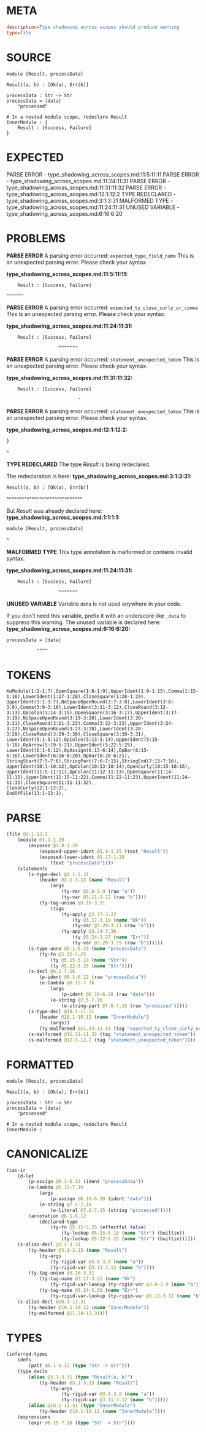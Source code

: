 # META
~~~ini
description=Type shadowing across scopes should produce warning
type=file
~~~
# SOURCE
~~~roc
module [Result, processData]

Result(a, b) : [Ok(a), Err(b)]

processData : Str -> Str
processData = |data|
    "processed"

# In a nested module scope, redeclare Result
InnerModule : {
    Result : [Success, Failure]
}
~~~
# EXPECTED
PARSE ERROR - type_shadowing_across_scopes.md:11:5:11:11
PARSE ERROR - type_shadowing_across_scopes.md:11:24:11:31
PARSE ERROR - type_shadowing_across_scopes.md:11:31:11:32
PARSE ERROR - type_shadowing_across_scopes.md:12:1:12:2
TYPE REDECLARED - type_shadowing_across_scopes.md:3:1:3:31
MALFORMED TYPE - type_shadowing_across_scopes.md:11:24:11:31
UNUSED VARIABLE - type_shadowing_across_scopes.md:6:16:6:20
# PROBLEMS
**PARSE ERROR**
A parsing error occurred: `expected_type_field_name`
This is an unexpected parsing error. Please check your syntax.

**type_shadowing_across_scopes.md:11:5:11:11:**
```roc
    Result : [Success, Failure]
```
    ^^^^^^


**PARSE ERROR**
A parsing error occurred: `expected_ty_close_curly_or_comma`
This is an unexpected parsing error. Please check your syntax.

**type_shadowing_across_scopes.md:11:24:11:31:**
```roc
    Result : [Success, Failure]
```
                       ^^^^^^^


**PARSE ERROR**
A parsing error occurred: `statement_unexpected_token`
This is an unexpected parsing error. Please check your syntax.

**type_shadowing_across_scopes.md:11:31:11:32:**
```roc
    Result : [Success, Failure]
```
                              ^


**PARSE ERROR**
A parsing error occurred: `statement_unexpected_token`
This is an unexpected parsing error. Please check your syntax.

**type_shadowing_across_scopes.md:12:1:12:2:**
```roc
}
```
^


**TYPE REDECLARED**
The type _Result_ is being redeclared.

The redeclaration is here:
**type_shadowing_across_scopes.md:3:1:3:31:**
```roc
Result(a, b) : [Ok(a), Err(b)]
```
^^^^^^^^^^^^^^^^^^^^^^^^^^^^^^

But _Result_ was already declared here:
**type_shadowing_across_scopes.md:1:1:1:1:**
```roc
module [Result, processData]
```
^


**MALFORMED TYPE**
This type annotation is malformed or contains invalid syntax.

**type_shadowing_across_scopes.md:11:24:11:31:**
```roc
    Result : [Success, Failure]
```
                       ^^^^^^^


**UNUSED VARIABLE**
Variable `data` is not used anywhere in your code.

If you don't need this variable, prefix it with an underscore like `_data` to suppress this warning.
The unused variable is declared here:
**type_shadowing_across_scopes.md:6:16:6:20:**
```roc
processData = |data|
```
               ^^^^


# TOKENS
~~~zig
KwModule(1:1-1:7),OpenSquare(1:8-1:9),UpperIdent(1:9-1:15),Comma(1:15-1:16),LowerIdent(1:17-1:28),CloseSquare(1:28-1:29),
UpperIdent(3:1-3:7),NoSpaceOpenRound(3:7-3:8),LowerIdent(3:8-3:9),Comma(3:9-3:10),LowerIdent(3:11-3:12),CloseRound(3:12-3:13),OpColon(3:14-3:15),OpenSquare(3:16-3:17),UpperIdent(3:17-3:19),NoSpaceOpenRound(3:19-3:20),LowerIdent(3:20-3:21),CloseRound(3:21-3:22),Comma(3:22-3:23),UpperIdent(3:24-3:27),NoSpaceOpenRound(3:27-3:28),LowerIdent(3:28-3:29),CloseRound(3:29-3:30),CloseSquare(3:30-3:31),
LowerIdent(5:1-5:12),OpColon(5:13-5:14),UpperIdent(5:15-5:18),OpArrow(5:19-5:21),UpperIdent(5:22-5:25),
LowerIdent(6:1-6:12),OpAssign(6:13-6:14),OpBar(6:15-6:16),LowerIdent(6:16-6:20),OpBar(6:20-6:21),
StringStart(7:5-7:6),StringPart(7:6-7:15),StringEnd(7:15-7:16),
UpperIdent(10:1-10:12),OpColon(10:13-10:14),OpenCurly(10:15-10:16),
UpperIdent(11:5-11:11),OpColon(11:12-11:13),OpenSquare(11:14-11:15),UpperIdent(11:15-11:22),Comma(11:22-11:23),UpperIdent(11:24-11:31),CloseSquare(11:31-11:32),
CloseCurly(12:1-12:2),
EndOfFile(13:1-13:1),
~~~
# PARSE
~~~clojure
(file @1.1-12.2
	(module @1.1-1.29
		(exposes @1.8-1.29
			(exposed-upper-ident @1.9-1.15 (text "Result"))
			(exposed-lower-ident @1.17-1.28
				(text "processData"))))
	(statements
		(s-type-decl @3.1-3.31
			(header @3.1-3.13 (name "Result")
				(args
					(ty-var @3.8-3.9 (raw "a"))
					(ty-var @3.11-3.12 (raw "b"))))
			(ty-tag-union @3.16-3.31
				(tags
					(ty-apply @3.17-3.22
						(ty @3.17-3.19 (name "Ok"))
						(ty-var @3.20-3.21 (raw "a")))
					(ty-apply @3.24-3.30
						(ty @3.24-3.27 (name "Err"))
						(ty-var @3.28-3.29 (raw "b"))))))
		(s-type-anno @5.1-5.25 (name "processData")
			(ty-fn @5.15-5.25
				(ty @5.15-5.18 (name "Str"))
				(ty @5.22-5.25 (name "Str"))))
		(s-decl @6.1-7.16
			(p-ident @6.1-6.12 (raw "processData"))
			(e-lambda @6.15-7.16
				(args
					(p-ident @6.16-6.20 (raw "data")))
				(e-string @7.5-7.16
					(e-string-part @7.6-7.15 (raw "processed")))))
		(s-type-decl @10.1-11.31
			(header @10.1-10.12 (name "InnerModule")
				(args))
			(ty-malformed @11.24-11.31 (tag "expected_ty_close_curly_or_comma")))
		(s-malformed @11.31-11.32 (tag "statement_unexpected_token"))
		(s-malformed @12.1-12.2 (tag "statement_unexpected_token"))))
~~~
# FORMATTED
~~~roc
module [Result, processData]

Result(a, b) : [Ok(a), Err(b)]

processData : Str -> Str
processData = |data|
	"processed"

# In a nested module scope, redeclare Result
InnerModule : 

~~~
# CANONICALIZE
~~~clojure
(can-ir
	(d-let
		(p-assign @6.1-6.12 (ident "processData"))
		(e-lambda @6.15-7.16
			(args
				(p-assign @6.16-6.20 (ident "data")))
			(e-string @7.5-7.16
				(e-literal @7.6-7.15 (string "processed"))))
		(annotation @6.1-6.12
			(declared-type
				(ty-fn @5.15-5.25 (effectful false)
					(ty-lookup @5.15-5.18 (name "Str") (builtin))
					(ty-lookup @5.22-5.25 (name "Str") (builtin))))))
	(s-alias-decl @3.1-3.31
		(ty-header @3.1-3.13 (name "Result")
			(ty-args
				(ty-rigid-var @3.8-3.9 (name "a"))
				(ty-rigid-var @3.11-3.12 (name "b"))))
		(ty-tag-union @3.16-3.31
			(ty-tag-name @3.17-3.22 (name "Ok")
				(ty-rigid-var-lookup (ty-rigid-var @3.8-3.9 (name "a"))))
			(ty-tag-name @3.24-3.30 (name "Err")
				(ty-rigid-var-lookup (ty-rigid-var @3.11-3.12 (name "b"))))))
	(s-alias-decl @10.1-11.31
		(ty-header @10.1-10.12 (name "InnerModule"))
		(ty-malformed @11.24-11.31)))
~~~
# TYPES
~~~clojure
(inferred-types
	(defs
		(patt @6.1-6.12 (type "Str -> Str")))
	(type_decls
		(alias @3.1-3.31 (type "Result(a, b)")
			(ty-header @3.1-3.13 (name "Result")
				(ty-args
					(ty-rigid-var @3.8-3.9 (name "a"))
					(ty-rigid-var @3.11-3.12 (name "b")))))
		(alias @10.1-11.31 (type "InnerModule")
			(ty-header @10.1-10.12 (name "InnerModule"))))
	(expressions
		(expr @6.15-7.16 (type "Str -> Str"))))
~~~
